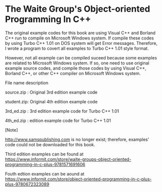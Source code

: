 # The Waite Group's Object-oriented Programming In C++

The original example codes for this book are using Visual C++ and Borland C++ run to compile on Microsoft Windows system.
If compile these codes by using Turbo C++ 1.01 on DOS system will get Error messages. 
Therefore, I wrote a program to covert all examples to Turbo C++ 1.01 style format.

However, not all example can be compiled suceed because some examples are related to Microsoft Windows system.
If so, one need to use original example source codes, and compile those codes by using Visual C++, Borland C++, or other C++ compiler on Microsoft Windows system.

File name description

source.zip : Original 3rd edition example code

student.zip: Original 4th edition example code

3rd_ed.zip : 3rd edition example code for Turbo C++ 1.01

4th_ed.zip : edition example code for Turbo C++ 1.01

[Note]

http://www.samspublishing.com is no longer exist; therefore, examples' code could not be downloaded for this book.

Third edition examples can be found at 
https://www.informit.com/store/waite-groups-object-oriented-programming-in-c-plus-9781571691606

Fouth edtion examples can be aound at 
https://www.informit.com/store/object-oriented-programming-in-c-plus-plus-9780672323089
